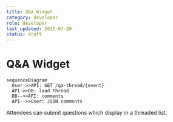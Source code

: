 ```yaml
---
title: Q&A Widget
category: developer
role: developer
last_updated: 2025-07-20
status: draft
---
```

# Q&A Widget

```mermaid
sequenceDiagram
  User->>API: GET /qa-thread/{event}
  API->>DB: load thread
  DB-->>API: comments
  API-->>User: JSON comments
```

Attendees can submit questions which display in a threaded list.